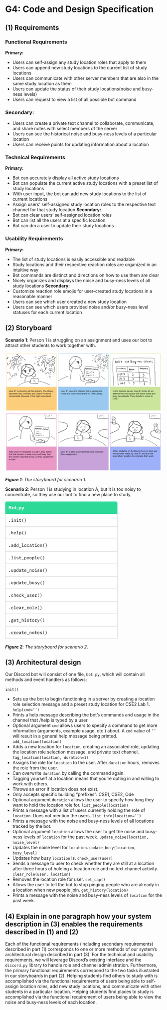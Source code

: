 # G4: Code and Design Specification

## (1) Requirements
### Functional Requirements
**Primary:**
- Users can self-assign any study location roles that apply to them 
- Users can append new study locations to the current list of study locations
- Users can communicate with other server members that are also in the same study location as them
- Users can update the status of their study locations(noise and busy-ness levels)
- Users can request to view a list of all possible bot command
### Secondary:
- Users can create a private text channel to collaborate, communicate, and share notes with select members of the server
- Users can see the historical noise and busy-ness levels of a particular location
- Users can receive points for updating information about a location
### Technical Requirements
**Primary:**
- Bot can accurately display all active study locations 
- Bot can populate the current active study locations with a preset list of study locations
- With user input, the bot can add new study locations to the list of current locations
- Assign users’ self-assigned study location roles to the respective text channel for that study location
**Secondary:**
- Bot can clear users’ self-assigned location roles
- Bot can list all the users at a specific location
- Bot can dm a user to update their study locations
### Usability Requirements
**Primary:**
- The list of study locations is easily accessible and readable
- Study locations and their respective reaction roles are organized in an intuitive way
- Bot commands are distinct and directions on how to use them are clear
- Nicely organizes and displays the noise and busy-ness levels of all study locations
**Secondary:**
- Customize reaction role emojis for user-created study locations in a reasonable manner
- Users can see which user created a new study location
- Users can see which users provided noise and/or busy-ness level statuses for each current location

## (2) Storyboard
**Scenario 1**: Person 1 is struggling on an assignment and uses our bot to attract other students to work together with.

![](images/G4/image1.png)

_**Figure 1**: The storyboard for scenario 1._

**Scenario 2**: Person 1 is studying in location A, but it is too noisy to concentrate, so they use our bot to find a new place to study.

![](images/G4/image2.png)

_**Figure 2**: The storyboard for scenario 2._

## (3) Architectural design
Our Discord bot will consist of one file, `bot.py`, which will contain all methods and event handlers as follows:

`init()`
- Sets up the bot to begin functioning in a server by creating a location role selection message and a preset study location for CSE2 Lab 1.  
`help(cmd=’’)`
- Prints a help message describing the bot’s commands and usage in the channel that /help is typed by a user.
- Optional argument `cmd` allows users to specify a command to get more information (arguments, example usage, etc.) about. A `cmd` value of `’’` will result in a general help message being printed.
`add_location(location)`
- Adds a new location for `location`, creating an associated role, updating the location role selection message, and private text channel.
`tag_location(location, duration=1)`
- Assigns the role for `location` to the user. After `duration` hours, removes the role from the user.
- Can overwrite `duration` by calling the command again.
- Tagging yourself at a location means that you’re opting in and willing to work with others. 
- Throws an error if location does not exist.
- Only accepts specific building “prefixes”: CSE1, CSE2, Ode
- Optional argument `duration` allows the user to specify how long they want to hold the location role for.
`list_people(location)`
- Prints a message with a list of users currently holding the role of `location`. Does not mention the users.
`list_info(location=’’)`
- Prints a message with the noise and busy-ness levels of all locations tracked by the bot.
- Optional argument `location` allows the user to get the noise and busy-ness levels of `location` for the past week.
`update_noise(location, noise_level)`
- Updates the noise level for `location`.
`update_busy(location, busy_level)`
- Updates how busy `location` is.
`check_user(user)`
- Sends a message to user to check whether they are still at a location after three hours of holding a location role and no text channel activity.
`clear_role(user, location)`
- Removes the location role for user.
`set_cap()`
- Allows the user to tell the bot to stop pinging people who are already in a location when new people join.
`get_history(location)`
- Prints a message with the noise and busy-ness levels of `location` for the past week.

## (4) Explain in one paragraph how your system description in (3) enables the requirements described in (1) and (2)

Each of the functional requirements (including secondary requirements) described in part (1) corresponds to one or more methods of our system’s architectural design described in part (3). For the technical and usability requirements, we will leverage Discord’s existing interface and the `discord.py` library to handle role and channel administration.  Furthermore, the primary functional requirements correspond to the two tasks illustrated in our storyboards in part (2). Helping students find others to study with is accomplished via the functional requirements of users being able to self-assign location roles, add new study locations, and communicate with other students in a particular location. Helping students find places to study is accomplished via the functional requirement of users being able to view the noise and busy-ness levels of each location.